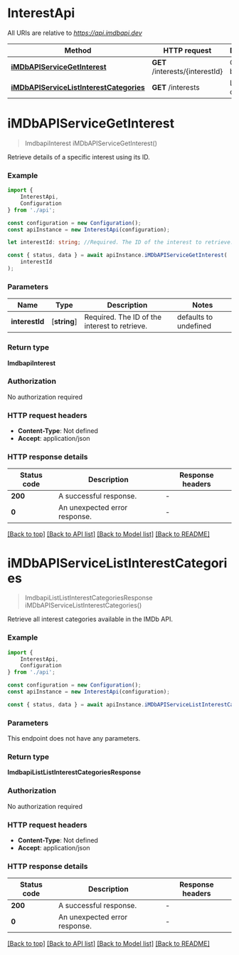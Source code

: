 # InterestApi

All URIs are relative to *https://api.imdbapi.dev*

|Method | HTTP request | Description|
|------------- | ------------- | -------------|
|[**iMDbAPIServiceGetInterest**](#imdbapiservicegetinterest) | **GET** /interests/{interestId} | Get interest by ID|
|[**iMDbAPIServiceListInterestCategories**](#imdbapiservicelistinterestcategories) | **GET** /interests | List interest categories|

# **iMDbAPIServiceGetInterest**
> ImdbapiInterest iMDbAPIServiceGetInterest()

Retrieve details of a specific interest using its ID.

### Example

```typescript
import {
    InterestApi,
    Configuration
} from './api';

const configuration = new Configuration();
const apiInstance = new InterestApi(configuration);

let interestId: string; //Required. The ID of the interest to retrieve. (default to undefined)

const { status, data } = await apiInstance.iMDbAPIServiceGetInterest(
    interestId
);
```

### Parameters

|Name | Type | Description  | Notes|
|------------- | ------------- | ------------- | -------------|
| **interestId** | [**string**] | Required. The ID of the interest to retrieve. | defaults to undefined|


### Return type

**ImdbapiInterest**

### Authorization

No authorization required

### HTTP request headers

 - **Content-Type**: Not defined
 - **Accept**: application/json


### HTTP response details
| Status code | Description | Response headers |
|-------------|-------------|------------------|
|**200** | A successful response. |  -  |
|**0** | An unexpected error response. |  -  |

[[Back to top]](#) [[Back to API list]](../README.md#documentation-for-api-endpoints) [[Back to Model list]](../README.md#documentation-for-models) [[Back to README]](../README.md)

# **iMDbAPIServiceListInterestCategories**
> ImdbapiListListInterestCategoriesResponse iMDbAPIServiceListInterestCategories()

Retrieve all interest categories available in the IMDb API.

### Example

```typescript
import {
    InterestApi,
    Configuration
} from './api';

const configuration = new Configuration();
const apiInstance = new InterestApi(configuration);

const { status, data } = await apiInstance.iMDbAPIServiceListInterestCategories();
```

### Parameters
This endpoint does not have any parameters.


### Return type

**ImdbapiListListInterestCategoriesResponse**

### Authorization

No authorization required

### HTTP request headers

 - **Content-Type**: Not defined
 - **Accept**: application/json


### HTTP response details
| Status code | Description | Response headers |
|-------------|-------------|------------------|
|**200** | A successful response. |  -  |
|**0** | An unexpected error response. |  -  |

[[Back to top]](#) [[Back to API list]](../README.md#documentation-for-api-endpoints) [[Back to Model list]](../README.md#documentation-for-models) [[Back to README]](../README.md)

